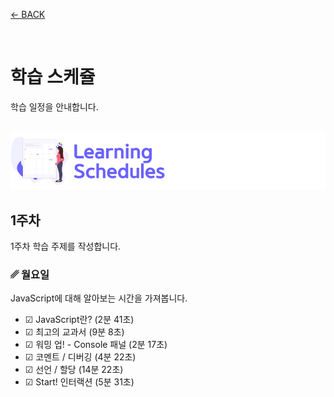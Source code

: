 [← BACK](../README.md)

<br />

# 학습 스케쥴

학습 일정을 안내합니다.

<br />

<img src="../../assets/cover--calendar.png" alt />

## 1주차

1주차 학습 주제를 작성합니다.

### ␥ 월요일

JavaScript에 대해 알아보는 시간을 가져봅니다.

- ☑︎ JavaScript란? (2분 41초)
- ☑︎ 최고의 교과서 (9분 8초)
- ☑︎ 워밍 업! - Console 패널 (2분 17초)
- ☑︎ 코멘트 / 디버깅 (4분 22초)
- ☑︎ 선언 / 할당 (14분 22초)
- ☑︎ Start! 인터랙션 (5분 31초)